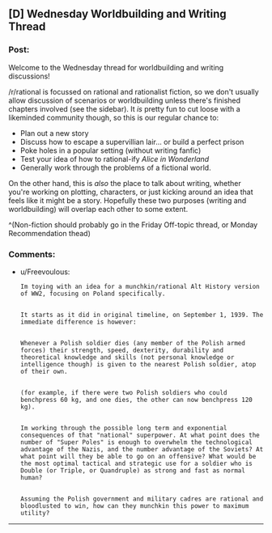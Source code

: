 ## [D] Wednesday Worldbuilding and Writing Thread

### Post:

Welcome to the Wednesday thread for worldbuilding and writing discussions!

/r/rational is focussed on rational and rationalist fiction, so we don't usually allow discussion of scenarios or worldbuilding unless there's finished chapters involved (see the sidebar).  It *is* pretty fun to cut loose with a likeminded community though, so this is our regular chance to:

* Plan out a new story
* Discuss how to escape a supervillian lair... or build a perfect prison
* Poke holes in a popular setting (without writing fanfic)
* Test your idea of how to rational-ify *Alice in Wonderland*
* Generally work through the problems of a fictional world.

On the other hand, this is *also* the place to talk about writing, whether you're working on plotting, characters, or just kicking around an idea that feels like it might be a story. Hopefully these two purposes (writing and worldbuilding) will overlap each other to some extent.

^(Non-fiction should probably go in the Friday Off-topic thread, or Monday Recommendation thead)

### Comments:

- u/Freevoulous:
  ```
  Im toying with an idea for a munchkin/rational Alt History version of WW2, focusing on Poland specifically.  


  It starts as it did in original timeline, on September 1, 1939. The immediate difference is however:  


  Whenever a Polish soldier dies (any member of the Polish armed forces) their strength, speed, dexterity, durability and theoretical knowledge and skills (not personal knowledge or intelligence though) is given to the nearest Polish soldier, atop of their own.  


  (for example, if there were two Polish soldiers who could benchpress 60 kg, and one dies, the other can now benchpress 120 kg).  


  Im working through the possible long term and exponential consequences of that "national" superpower. At what point does the number of "Super Poles" is enough to overwhelm the technological advantage of the Nazis, and the number advantage of the Soviets? At what point will they be able to go on an offensive? What would be the most optimal tactical and strategic use for a soldier who is Double (or Triple, or Quandruple) as strong and fast as normal human?  


  Assuming the Polish government and military cadres are rational and bloodlusted to win, how can they munchkin this power to maximum utility?
  ```

---

